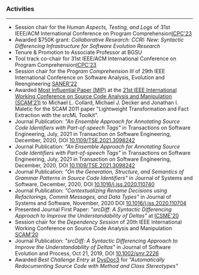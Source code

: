 ### Activities
---
* Session chair for the *Human Aspects, Testing, and Logs* of 31st IEEE/ACM International Conference on Program Comprehension[ICPC'23](https://conf.researchr.org/home/icpc-2023)
* Awarded $750K grant: *Collaborative Research: CCRI: New: Syntactic Differencing Infrastructure for Software Evolution Research*
* Tenure & Promotion to Associate Professor at BGSU
* Tool track co-chair for 31st IEEE/ACM International Conference on Program Comprehension[ICPC'23](https://conf.researchr.org/home/icpc-2023)
* Session chair for the *Program Comprehension III* of 29th IEEE International Conference on Software Analysis, Evolution and Reengineering [SANER'22](https://saner2022.uom.gr)
* Awarded [Most Influential Paper (MIP)](http://www.ieee-scam.org/2021/#mip) at the [21st IEEE International Working Conference on Source Code Analysis and Manipulation (SCAM'21)](http://www.ieee-scam.org/2021/) to Michael L. Collard, Michael J. Decker and Jonathan I. Maletic for the SCAM 2011 paper "Lightweight Transformation and Fact Extraction with the
srcML Toolkit".
* Journal Publication: *"An Ensemble Approach for Annotating Source Code Identifiers with Part-of-speech Tags"* in Transactions on Software Engineering, July, 2021 in Transaction on Software Engineering, December, 2020, DOI [10.1109/TSE.2021.3098242](
https://doi.org/10.1109/TSE.2021.3098242)
* Journal Publication: *"An Ensemble Approach for Annotating Source Code Identifiers with Part-of-speech Tags"* in Transactions on Software Engineering, July, 2021 in Transaction on Software Engineering, December, 2020, DOI [10.1109/TSE.2021.3098242](
https://doi.org/10.1109/TSE.2021.3098242)
* Journal Publication: *"On the Generation, Structure, and Semantics of Grammar Patterns in Source Code Identifiers"* in Journal of Systems and Software, December, 2020, DOI [10.1016/j.jss.2020.110740](https://doi.org/10.1016/j.jss.2020.110740)
* Journal Publication: *"Contextualizing Rename Decisions using Refactorings, Commit Messages, and Data Types"* in Journal of Systems and Software,  November, 2020 DOI [10.1016/j.jss.2020.110704](https://doi.org/10.1016/j.jss.2020.110704)
* Presented Journal First Paper: *"srcDiff: A Syntactic Differencing Approach to Improve the Understandability of Deltas"* at [ICSME'20](https://icsme2020.github.io)
* Session chair for the *Dependency Session* of 20th IEEE International Working Conference on Source Code Analysis and Manipulation [SCAM'20](http://www.ieee-scam.org/2020/)
* Journal Publication: *"srcDiff: A Syntactic Differencing Approach to Improve the Understandability of Deltas"* in Journal of Software Evolution and Process, Oct 21, 2019, DOI [10.1002/smr.2226](https://doi.org/10.1002/smr.2226)
* Awarded *Best Challenge Entry* at [DysDoc3](https://dysdoc.github.io/dysdoc3/) for *"Automatically Redocumenting Source Code with Method and Class Stereotypes"*
